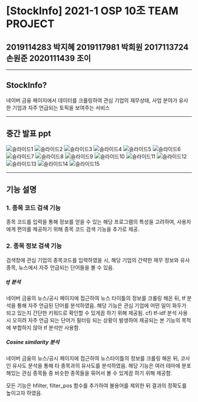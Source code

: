 # [StockInfo] 2021-1 OSP 10조 TEAM PROJECT
## 2019114283 박지혜      2019117981 박희원      2017113724 손원준      2020111439 조이

----------------------------------------
## StockInfo?
네이버 금융 페이지에서 데이터를 크롤링하여 관심 기업의 재무상태, 사업 분야가 유사한 기업과 자주 언급되는 토픽을 보여주는 서비스

----------------------------------------
## 중간 발표 ppt
![슬라이드1](https://user-images.githubusercontent.com/80496795/122997641-2d8c2f00-d3e7-11eb-9d97-a64866104ba8.PNG)
![슬라이드2](https://user-images.githubusercontent.com/80496795/122997649-2f55f280-d3e7-11eb-90dc-6086f939e0c8.PNG)
![슬라이드3](https://user-images.githubusercontent.com/80496795/122997652-2f55f280-d3e7-11eb-8e15-7cba036e68c0.PNG)
![슬라이드4](https://user-images.githubusercontent.com/80496795/122997655-2fee8900-d3e7-11eb-9984-a60a8e7655da.PNG)
![슬라이드5](https://user-images.githubusercontent.com/80496795/122997656-30871f80-d3e7-11eb-8e78-2273c0e300a6.PNG)
![슬라이드6](https://user-images.githubusercontent.com/80496795/122997659-30871f80-d3e7-11eb-93ef-abdd9adcf4ed.PNG)
![슬라이드7](https://user-images.githubusercontent.com/80496795/122997660-311fb600-d3e7-11eb-9d99-6b1c4481d193.PNG)
![슬라이드8](https://user-images.githubusercontent.com/80496795/122997662-311fb600-d3e7-11eb-9c74-c8db73d8f6c2.PNG)
![슬라이드9](https://user-images.githubusercontent.com/80496795/122997663-31b84c80-d3e7-11eb-8cc6-afde51b50064.PNG)
![슬라이드10](https://user-images.githubusercontent.com/80496795/122997664-3250e300-d3e7-11eb-8e91-01e8564f9e1e.PNG)
![슬라이드11](https://user-images.githubusercontent.com/80496795/122997665-3250e300-d3e7-11eb-9b24-f3e2460375f2.PNG)
![슬라이드12](https://user-images.githubusercontent.com/80496795/122997669-32e97980-d3e7-11eb-9445-3e0f821d247b.PNG)
![슬라이드13](https://user-images.githubusercontent.com/80496795/122997672-32e97980-d3e7-11eb-84d5-5b83b9bcebf8.PNG)
![슬라이드14](https://user-images.githubusercontent.com/80496795/122997678-33821000-d3e7-11eb-8ee4-32012cb710bd.PNG)
![슬라이드15](https://user-images.githubusercontent.com/80496795/122997680-341aa680-d3e7-11eb-88bc-1edae811355a.PNG)

-----------------------------------------
## 기능 설명
### 1. 종목 코드 검색 기능
종목 코드를 입력을 통해 정보를 얻을 수 있는 해당 프로그램의 특성을 고려하여, 사용자에게 편의를 제공하기 위해 종목 코드 검색 기능을 추가로 제공.

### 2. 종목 정보 검색 기능
검색창에 관심 기업의 종목코드를 입력하였을 시, 해당 기업의 간략한 재무 정보와 유사 종목, 뉴스에서 자주 언급되는 단어들을 볼 수 있음.

##### tf 분석
네이버 금융의 뉴스/공시 페이지에 접근하여 뉴스 타이틀의 정보를 크롤링 해온 뒤, tf 분석을 통해 자주 언급된 단어를 분석하였음.
해당 기능은 관심 기업에 어떤 일이 화두가 되고 있는지 간단한 키워드로 확인할 수 있게끔 하기 위해 제공됨.
cf) tf-idf 분석 사용 시 오히려 자주 언급 되는 단어가 필터링 되는 상황이 발생하여 제공되는 본 기능의 목적에 부합하지 않아 tf 분석만 사용함.

##### Cosine similarity 분석
네이버 금융의 뉴스/공시 페이지에 접근하여 뉴스타이틀의 정보를 크롤링 해온 뒤, 코사인 유사도 분석을 통해 타 종목과의 유사도를 분석하였음.
해당 기능은 여러 테마에 분포해있는 관심 종목들 중 비슷한 종목들을 묶어서 볼 수 있게끔 하기 위해 제공함.

모든 기능은 hfilter, filter_pos 함수를 추가하여 불용어를 제외한 뒤 결과의 정확도를 높이고자 하였음.
